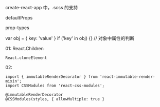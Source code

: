 create-react-app 中，.scss 的支持

defaultProps

prop-types

var obj = {
    key: 'value'
}
if ('key' in obj) {}    // 对象中属性的判断

01:
    React.Children

    React.cloneElement

02:

    import { immutableRenderDecorator } from 'react-immutable-render-mixin';
    import CSSModules from 'react-css-modules';

    @immutableRenderDecorator
    @CSSModules(styles, { allowMultiple: true }
